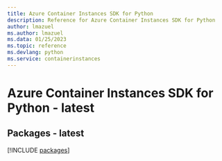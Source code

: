 ```yaml
---
title: Azure Container Instances SDK for Python
description: Reference for Azure Container Instances SDK for Python
author: lmazuel
ms.author: lmazuel
ms.data: 01/25/2023
ms.topic: reference
ms.devlang: python
ms.service: containerinstances
---
```

# Azure Container Instances SDK for Python - latest
## Packages - latest
[!INCLUDE [packages](container-instances-index.md)]